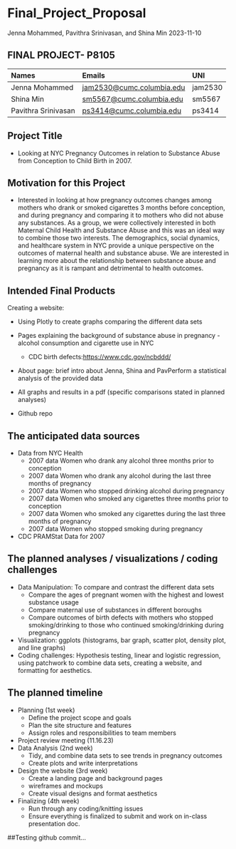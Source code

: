 Final_Project_Proposal
================
Jenna Mohammed, Pavithra Srinivasan, and Shina Min
2023-11-10

## FINAL PROJECT- P8105

| Names               | Emails                      | UNI     |
|:--------------------|:----------------------------|:--------|
| Jenna Mohammed      | <jam2530@cumc.columbia.edu> | jam2530 |
| Shina Min           | <sm5567@cumc.columbia.edu>  | sm5567  |
| Pavithra Srinivasan | <ps3414@cumc.columbia.edu>  | ps3414  |

## Project Title

- Looking at NYC Pregnancy Outcomes in relation to Substance Abuse from
  Conception to Child Birth in 2007.

## Motivation for this Project

- Interested in looking at how pregnancy outcomes changes among mothers
  who drank or smoked cigarettes 3 months before conception, and during
  pregnancy and comparing it to mothers who did not abuse any
  substances. As a group, we were collectively interested in both
  Maternal Child Health and Substance Abuse and this was an ideal way to
  combine those two interests. The demographics, social dynamics, and
  healthcare system in NYC provide a unique perspective on the outcomes
  of maternal health and substance abuse. We are interested in learning
  more about the relationship between substance abuse and pregnancy as
  it is rampant and detrimental to health outcomes.

## Intended Final Products

Creating a website:

- Using Plotly to create graphs comparing the different data sets

- Pages explaining the background of substance abuse in pregnancy -
  alcohol consumption and cigarette use in NYC

  - CDC birth defects:<https://www.cdc.gov/ncbddd/>

- About page: brief intro about Jenna, Shina and PavPerform a
  statistical analysis of the provided data

- All graphs and results in a pdf (specific comparisons stated in
  planned analyses)

- Github repo

## The anticipated data sources

- Data from NYC Health
  - 2007 data Women who drank any alcohol three months prior to
    conception
  - 2007 data Women who drank any alcohol during the last three months
    of pregnancy
  - 2007 data Women who stopped drinking alcohol during pregnancy
  - 2007 data Women who smoked any cigarettes three months prior to
    conception
  - 2007 data Women who smoked any cigarettes during the last three
    months of pregnancy
  - 2007 data Women who stopped smoking during pregnancy
- CDC PRAMStat Data for 2007

## The planned analyses / visualizations / coding challenges

- Data Manipulation: To compare and contrast the different data sets
  - Compare the ages of pregnant women with the highest and lowest
    substance usage
  - Compare maternal use of substances in different boroughs
  - Compare outcomes of birth defects with mothers who stopped
    smoking/drinking to those who continued smoking/drinking during
    pregnancy
- Visualization: ggplots (histograms, bar graph, scatter plot, density
  plot, and line graphs)
- Coding challenges: Hypothesis testing, linear and logistic regression,
  using patchwork to combine data sets, creating a website, and
  formatting for aesthetics.

## The planned timeline

- Planning (1st week)
  - Define the project scope and goals
  - Plan the site structure and features
  - Assign roles and responsibilities to team members
- Project review meeting (11.16.23)
- Data Analysis (2nd week)
  - Tidy, and combine data sets to see trends in pregnancy outcomes
  - Create plots and write interpretations
- Design the website (3rd week)
  - Create a landing page and background pages
  - wireframes and mockups
  - Create visual designs and format aesthetics
- Finalizing (4th week)
  - Run through any coding/knitting issues
  - Ensure everything is finalized to submit and work on in-class
    presentation doc.

\##Testing github commit…
